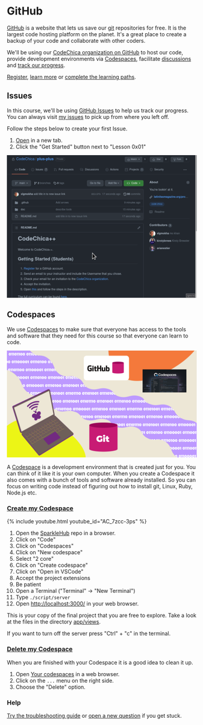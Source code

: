 # GitHub

[GitHub][github] is a website that lets us save our [git](./git.html) repositories for free.
It is the largest code hosting platform on the planet. It's a great place to
create a backup of your code and collaborate with other coders.

We'll be using our [CodeChica organization on GitHub][organization] to host our
code, provide development environments via [Codespaces](#codespaces), facilitate
[discussions][discussions] and [track our progress][curriculum].

<!-- ::TODO Video tour -->

[Register](https://github.com/signup), [learn more][github] or [complete the
learning paths][learning_paths].

## Issues

In this course, we'll be using [GitHub Issues](https://github.com/features/issues/) to help us track our progress.
You can always visit [my issues](https://github.com/issues/assigned) to pick up
from where you left off.

Follow the steps below to create your first Issue.

1. [Open](https://github.com/CodeChica/plus-plus/issues/new/choose) in a new tab.
1. Click the "Get Started" button next to "Lesson 0x01"

![Creating my first issue](../assets/images/create-first-issue.gif)

## Codespaces


We use [Codespaces](https://github.com/codespaces) to make sure that everyone
has access to the tools and software that they need for this course
so that everyone can learn to code.

![Code Chica Codespace](./../assets/images/chica-codespace.png)

A [Codespace](https://github.com/codespaces) is a development environment
that is created just for you. You can think of it like it is your own
computer. When you create a Codespace it also comes with a bunch of tools
and software already installed. So you can focus on writing code instead of
figuring out how to install git, Linux, Ruby, Node.js etc.

### [Create my Codespace](https://docs.github.com/en/codespaces/developing-in-codespaces/creating-a-codespace#creating-a-codespace)

{% include youtube.html youtube_id="AC_7zcc-3ps" %}

1. Open the [SparkleHub](https://github.com/codechica/SparkleHub) repo in a browser.
1. Click on "Code"
1. Click on "Codespaces"
1. Click on "New codespace"
1. Select "2 core"
1. Click on "Create codespace"
1. Click on "Open in VSCode"
1. Accept the project extensions
1. Be patient
1. Open a Terminal ("Terminal" -> "New Terminal")
1. Type `./script/server`
1. Open [http://localhost:3000/](http://localhost:3000/) in your web browser.

This is your copy of the final project that you are free to explore.
Take a look at the files in the directory [app/views](https://github.com/CodeChica/SparkleHub/blob/main/app/views/).

If you want to turn off the server press "Ctrl" + "c" in the terminal.

### [Delete my Codespace](https://docs.github.com/en/codespaces/developing-in-codespaces/deleting-a-codespace)

When you are finished with your Codespace it is a good idea to clean it up.

1. Open [Your codespaces](https://github.com/codespaces) in a web browser.
1. Click on the `...` menu on the right side.
1. Choose the "Delete" option.

### Help

[Try the troubleshooting guide](https://docs.github.com/en/codespaces/codespaces-reference/troubleshooting-your-codespace)
or [open a new question](https://github.com/CodeChica/plus-plus/discussions/categories/q-a) if you get stuck.

[curriculum]: https://github.com/CodeChica/plus-plus/issues/new/choose
[discussions]: https://github.com/CodeChica/plus-plus/discussions
[github]: https://lab.github.com/githubtraining/introduction-to-github
[organization]: https://github.com/CodeChica
[learning_paths]: https://lab.github.com/githubtraining/paths
